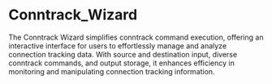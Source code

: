 # Conntrack_Wizard
The Conntrack Wizard simplifies conntrack command execution, offering an interactive interface for users to effortlessly manage and analyze connection tracking data. With source and destination input, diverse conntrack commands, and output storage, it enhances efficiency in monitoring and manipulating connection tracking information.
